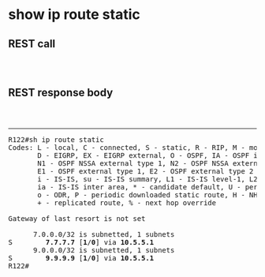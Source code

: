 # show ip route static

## REST call

```



```

## REST response body

```
 


```


---

<pre>
R122#sh ip route static 
Codes: L - local, C - connected, S - static, R - RIP, M - mobile, B - BGP
       D - EIGRP, EX - EIGRP external, O - OSPF, IA - OSPF inter area 
       N1 - OSPF NSSA external type 1, N2 - OSPF NSSA external type 2
       E1 - OSPF external type 1, E2 - OSPF external type 2
       i - IS-IS, su - IS-IS summary, L1 - IS-IS level-1, L2 - IS-IS level-2
       ia - IS-IS inter area, * - candidate default, U - per-user static route
       o - ODR, P - periodic downloaded static route, H - NHRP, l - LISP
       + - replicated route, % - next hop override

Gateway of last resort is not set

      7.0.0.0/32 is subnetted, 1 subnets
S        <b>7.7.7.7</b> [<b>1</b>/<b>0</b>] via <b>10.5.5.1</b>
      9.0.0.0/32 is subnetted, 1 subnets
S        <b>9.9.9.9</b> [<b>1</b>/<b>0</b>] via <b>10.5.5.1</b>
R122#
</pre>



